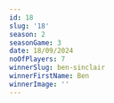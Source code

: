 ```yaml
---
id: 18
slug: '18'
season: 2
seasonGame: 3
date: 18/09/2024
noOfPlayers: 7
winnerSlug: ben-sinclair
winnerFirstName: Ben
winnerImage: ''
---
```


